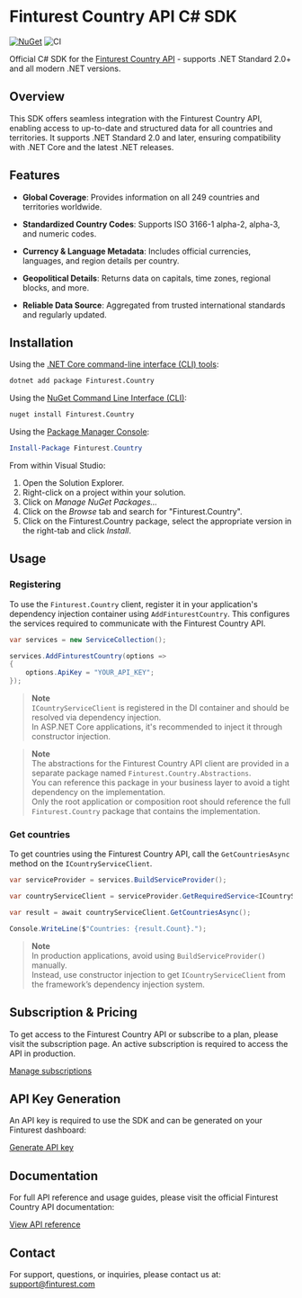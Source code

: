 # Finturest Country API C# SDK

[![NuGet](https://img.shields.io/nuget/v/Finturest.Country.svg)](https://www.nuget.org/packages/Finturest.Country)
![CI](https://github.com/finturest/finturest-country-dotnet/actions/workflows/ci.yml/badge.svg)

Official C# SDK for the [Finturest Country API](https://finturest.com/products/country-api) - supports .NET Standard 2.0+ and all modern .NET versions.

## Overview

This SDK offers seamless integration with the Finturest Country API, enabling access to up-to-date and structured data for all countries and territories. It supports .NET Standard 2.0 and later, ensuring compatibility with .NET Core and the latest .NET releases.

## Features

- **Global Coverage**: Provides information on all 249 countries and territories worldwide.

- **Standardized Country Codes**: Supports ISO 3166-1 alpha-2, alpha-3, and numeric codes.

- **Currency & Language Metadata**: Includes official currencies, languages, and region details per country.

- **Geopolitical Details**: Returns data on capitals, time zones, regional blocks, and more.

- **Reliable Data Source**: Aggregated from trusted international standards and regularly updated.

## Installation

Using the [.NET Core command-line interface (CLI) tools](https://learn.microsoft.com/en-us/dotnet/core/tools/):

```sh
dotnet add package Finturest.Country
```

Using the [NuGet Command Line Interface (CLI)](https://docs.microsoft.com/en-us/nuget/tools/nuget-exe-cli-reference):

```sh
nuget install Finturest.Country
```

Using the [Package Manager Console](https://docs.microsoft.com/en-us/nuget/tools/package-manager-console):

```powershell
Install-Package Finturest.Country
```

From within Visual Studio:

1. Open the Solution Explorer.
2. Right-click on a project within your solution.
3. Click on _Manage NuGet Packages..._
4. Click on the _Browse_ tab and search for "Finturest.Country".
5. Click on the Finturest.Country package, select the appropriate version in the
   right-tab and click _Install_.

## Usage

### Registering

To use the `Finturest.Country` client, register it in your application's dependency injection container using `AddFinturestCountry`. This configures the services required to communicate with the Finturest Country API.

```C#
var services = new ServiceCollection();

services.AddFinturestCountry(options =>
{
    options.ApiKey = "YOUR_API_KEY";
});
```

> **Note**  
> `ICountryServiceClient` is registered in the DI container and should be resolved via dependency injection.  
> In ASP.NET Core applications, it's recommended to inject it through constructor injection.

> **Note**  
> The abstractions for the Finturest Country API client are provided in a separate package named `Finturest.Country.Abstractions`.  
> You can reference this package in your business layer to avoid a tight dependency on the implementation.  
> Only the root application or composition root should reference the full `Finturest.Country` package that contains the implementation.

### Get countries

To get countries using the Finturest Country API, call the `GetCountriesAsync` method on the `ICountryServiceClient`.

```C#
var serviceProvider = services.BuildServiceProvider();

var countryServiceClient = serviceProvider.GetRequiredService<ICountryServiceClient>();

var result = await countryServiceClient.GetCountriesAsync();

Console.WriteLine($"Countries: {result.Count}.");
```

> **Note**  
> In production applications, avoid using `BuildServiceProvider()` manually.  
> Instead, use constructor injection to get `ICountryServiceClient` from the framework’s dependency injection system.

## Subscription & Pricing

To get access to the Finturest Country API or subscribe to a plan, please visit the subscription page. An active subscription is required to access the API in production.

[Manage subscriptions](https://finturest.com/dashboard/subscriptions)

## API Key Generation

An API key is required to use the SDK and can be generated on your Finturest dashboard:

[Generate API key](https://finturest.com/dashboard/access-tokens)

## Documentation

For full API reference and usage guides, please visit the official Finturest Country API documentation:

[View API reference](https://api.finturest.com/docs/#tag/country)

## Contact

For support, questions, or inquiries, please contact us at: [support@finturest.com](mailto:support@finturest.com)
